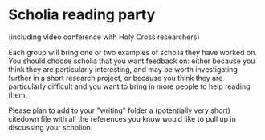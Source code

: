 # Scholia reading party #

(including video conference with Holy Cross researchers) 

Each group will bring one or two examples of scholia they have worked on.   You should choose scholia that you want feedback on:  either because you think they are particularly interesting, and may be worth investigating further in a short research project, or because  you think they are particularly difficult and you want to bring in more people to help reading them.

Please plan to add to your "writing" folder a (potentially very short) citedown file with all the references you know would like to pull up in discussing your scholion.


